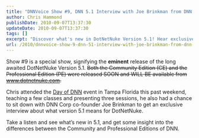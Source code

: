 ```yaml
---
title: "DNNVoice Show #9, DNN 5.1 Interview with Joe Brinkman from DNN Corp"
author: Chris Hammond
publishDate: 2010-09-07T13:37:30
updateDate: 2010-09-07T13:37:30
tags: []
excerpt: "Discover what's new in DotNetNuke Version 5.1! Hear exclusive insights from co-founder Joe Brinkman about the Community and Professional Editions."
url: /2010/dnnvoice-show-9-dnn-51-interview-with-joe-brinkman-from-dnn-corp  # Use the generated URL with year
---
```

<p>Show #9 is a special show, signifying the <strong>eminent</strong> release of the long awaited DotNetNuke Version 5.1. <s>Both the Community Edition (CE) and the Professional Edition (PE) were released SOON and WILL BE available from <a href="https://www.dotnetnuke.com">www.dotnetnuke.com</a>.</s></p> <p>Chris attended the <a href="https://www.dayofdnn.com/" target="_blank">Day of DNN</a> event in Tampa Florida this past weekend, teaching a few classes and presenting three sessions, he also had a chance to sit down with DNN Corp co-founder Joe Brinkman to get an exclusive interview about what version 5.1 means for DotNetNuke.</p> <p>Take a listen and see what’s new in 5.1, and get some insight into the differences between the Community and Professional Editions of DNN.</p><img src="https://feeds.feedburner.com/~r/dnnvoice/~4/e0MV-UYjsW4" height="1" width="1"/>

